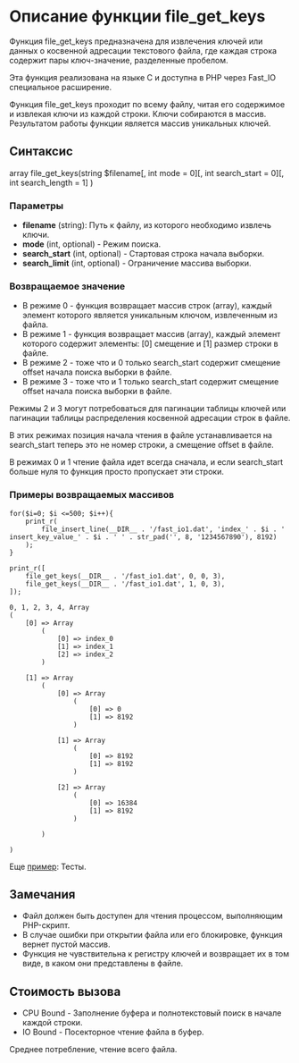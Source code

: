 # Описание функции file_get_keys

Функция file_get_keys предназначена для извлечения ключей или данных о косвенной адресации текстового файла, где каждая строка содержит пары ключ-значение, разделенные пробелом.

Эта функция реализована на языке C и доступна в PHP через Fast_IO специальное расширение.

Функция file_get_keys проходит по всему файлу, читая его содержимое и извлекая ключи из каждой строки. Ключи собираются в массив. Результатом работы функции является массив уникальных ключей.


## Синтаксис

array file_get_keys(string $filename[, int mode = 0][, int search_start = 0][, int search_length = 1] )


### Параметры

- **filename** (string): Путь к файлу, из которого необходимо извлечь ключи.
- **mode** (int, optional) - Режим поиска.
- **search_start** (int, optional) - Стартовая строка начала выборки.
- **search_limit** (int, optional) - Ограничение массива выборки.

### Возвращаемое значение

- В режиме 0 - функция возвращает массив строк (array), каждый элемент которого является уникальным ключом, извлеченным из файла.
- В режиме 1 - функция возвращает массив (array), каждый элемент которого содержит элементы: [0] смещение и [1] размер строки в файле.
- В режиме 2 - тоже что и 0 только search_start содержит смещение offset начала поиска выборки в файле. 
- В режиме 3 - тоже что и 1 только search_start содержит смещение offset начала поиска выборки в файле. 

Режимы 2 и 3 могут потребоваться для пагинации таблицы ключей или пагинации таблицы распределения косвенной адресации строк в файле.

В этих режимах позиция начала чтения в файле устанавливается на search_start теперь это не номер строки, а смещение offset в файле.

В режимах 0 и 1 чтение файла идет всегда сначала, и если search_start больше нуля то функция просто пропускает эти строки.

### Примеры возвращаемых массивов

```
for($i=0; $i <=500; $i++){
	print_r(
		file_insert_line(__DIR__ . '/fast_io1.dat', 'index_' . $i . ' insert_key_value_' . $i . ' ' . str_pad('', 8, '1234567890'), 8192)
	);
}

print_r([
	file_get_keys(__DIR__ . '/fast_io1.dat', 0, 0, 3),
	file_get_keys(__DIR__ . '/fast_io1.dat', 1, 0, 3),
]);

0, 1, 2, 3, 4, Array
(
    [0] => Array
        (
            [0] => index_0
            [1] => index_1
            [2] => index_2
        )

    [1] => Array
        (
            [0] => Array
                (
                    [0] => 0
                    [1] => 8192
                )

            [1] => Array
                (
                    [0] => 8192
                    [1] => 8192
                )

            [2] => Array
                (
                    [0] => 16384
                    [1] => 8192
                )

        )

)
```




Еще [пример](/test/readme.md): Тесты.

## Замечания

- Файл должен быть доступен для чтения процессом, выполняющим PHP-скрипт.
- В случае ошибки при открытии файла или его блокировке, функция вернет пустой массив.
- Функция не чувствительна к регистру ключей и возвращает их в том виде, в каком они представлены в файле.


## Стоимость вызова

- CPU Bound - Заполнение буфера и полнотекстовый поиск в начале каждой строки.
- IO Bound - Посекторное чтение файла в буфер.

Среднее потребление, чтение всего файла.
